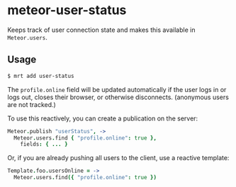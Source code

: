 # meteor-user-status

Keeps track of user connection state and makes this available in `Meteor.users`.

## Usage

```sh
$ mrt add user-status
```

The `profile.online` field will be updated automatically if the user logs in or logs out, closes their browser, or otherwise disconnects.
 (anonymous users are not tracked.)

To use this reactively, you can create a publication on the server:

```coffeescript
Meteor.publish "userStatus", ->
  Meteor.users.find { "profile.online": true },
    fields: { ... }
```

Or, if you are already pushing all users to the client, use a reactive template:

```coffeescript
Template.foo.usersOnline = ->
  Meteor.users.find({ "profile.online": true })
```
